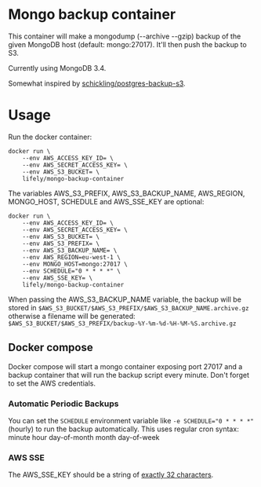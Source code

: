 # Mongo backup container
This container will make a mongodump (--archive --gzip) backup of the given MongoDB host (default: mongo:27017). It'll then push the backup to S3.

Currently using MongoDB 3.4.

Somewhat inspired by [schickling/postgres-backup-s3](https://hub.docker.com/r/schickling/postgres-backup-s3/).

# Usage
Run the docker container:

    docker run \
        --env AWS_ACCESS_KEY_ID= \
        --env AWS_SECRET_ACCESS_KEY= \
        --env AWS_S3_BUCKET= \
        lifely/mongo-backup-container

The variables AWS_S3_PREFIX, AWS_S3_BACKUP_NAME, AWS_REGION, MONGO_HOST, SCHEDULE and AWS_SSE_KEY are optional:

    docker run \
        --env AWS_ACCESS_KEY_ID= \
        --env AWS_SECRET_ACCESS_KEY= \
        --env AWS_S3_BUCKET= \
        --env AWS_S3_PREFIX= \
        --env AWS_S3_BACKUP_NAME= \
        --env AWS_REGION=eu-west-1 \
        --env MONGO_HOST=mongo:27017 \
        --env SCHEDULE="0 * * * *" \
        --env AWS_SSE_KEY= \
        lifely/mongo-backup-container

When passing the AWS_S3_BACKUP_NAME variable, the backup will be stored in `$AWS_S3_BUCKET/$AWS_S3_PREFIX/$AWS_S3_BACKUP_NAME.archive.gz` otherwise a filename will be generated: `$AWS_S3_BUCKET/$AWS_S3_PREFIX/backup-%Y-%m-%d-%H-%M-%S.archive.gz`

## Docker compose
Docker compose will start a mongo container exposing port 27017 and a backup container that will run the backup script every minute. Don't forget to set the AWS credentials.

### Automatic Periodic Backups
You can set the `SCHEDULE` environment variable like `-e SCHEDULE="0 * * * *"` (hourly) to run the backup automatically. This uses regular cron syntax: minute hour day-of-month month day-of-week

### AWS SSE
The AWS_SSE_KEY should be a string of [exactly 32 characters](https://stackoverflow.com/a/35905265).
